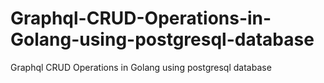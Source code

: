 # Graphql-CRUD-Operations-in-Golang-using-postgresql-database
Graphql CRUD Operations in Golang using postgresql database
